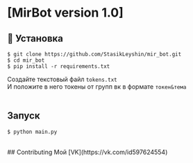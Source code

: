 # [MirBot version 1.0]


## 📖 Установка
```
$ git clone https://github.com/StasikLeyshin/mir_bot.git
$ cd mir_bot
$ pip install -r requirements.txt
```

Создайте текстовый файл `tokens.txt`</br>
И положите в него токены от групп вк в формате `токен&тема`</br></br>
## Запуск
```
$ python main.py
```
</br>
## Contributing
Мой [VK](https://vk.com/id597624554)
